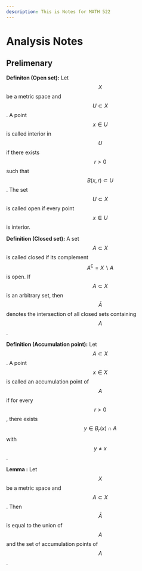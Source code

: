 ```yaml
---
description: This is Notes for MATH 522
---
```


# Analysis Notes

## Prelimenary

**Definiton (Open set):** Let $$X$$ be a metric space and $$U \subset X$$. A point $$x \in U$$ is called interior in $$U$$ if there exists $$r>0$$ such that $$B(x, r) \subset U$$. The set $$U \subset X$$ is called open if every point $$x \in U$$ is interior.

**Definition (Closed set):** A set $$A \subset X$$ is called closed if its complement $$A^{\complement}=X \backslash A$$ is open. If $$A \subset X$$ is an arbitrary set, then $$\bar{A}$$ denotes the intersection of all closed sets containing $$A$$.

**Definition (Accumulation point):** Let $$A \subset X$$. A point $$x \in X$$ is called an accumulation point of $$A$$ if for every $$r>0$$, there exists $$y \in B_r(x) \cap A$$ with $$y \neq x$$.

**Lemma :** Let $$X$$ be a metric space and $$A \subset X$$. Then $$\bar{A}$$ is equal to the union of $$A$$ and the set of accumulation points of $$A$$.
